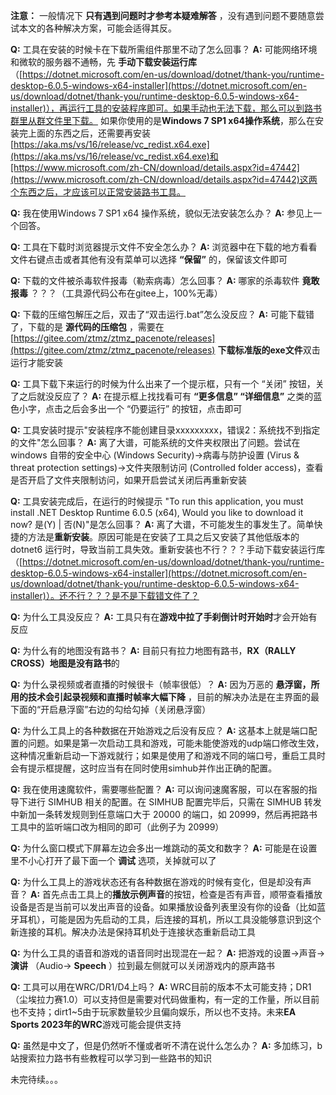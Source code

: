  **注意：** 一般情况下 **只有遇到问题时才参考本疑难解答** ，没有遇到问题不要随意尝试本文的各种解决方案，可能会适得其反。

**Q:** 工具在安装的时候卡在下载所需组件那里不动了怎么回事？
**A:** 可能网络环境和微软的服务器不通畅，先 **手动下载安装运行库** （[https://dotnet.microsoft.com/en-us/download/dotnet/thank-you/runtime-desktop-6.0.5-windows-x64-installer](https://dotnet.microsoft.com/en-us/download/dotnet/thank-you/runtime-desktop-6.0.5-windows-x64-installer)），再运行工具的安装程序即可。如果手动也无法下载，那么可以到路书群里从群文件里下载。
如果你使用的是**Windows 7 SP1 x64操作系统**，那么在安装完上面的东西之后，还需要再安装[https://aka.ms/vs/16/release/vc_redist.x64.exe](https://aka.ms/vs/16/release/vc_redist.x64.exe)和[https://www.microsoft.com/zh-CN/download/details.aspx?id=47442](https://www.microsoft.com/zh-CN/download/details.aspx?id=47442)这两个东西之后，才应该可以正常安装路书工具。

**Q:** 我在使用Windows 7 SP1 x64 操作系统，貌似无法安装怎么办？
**A:** 参见上一个回答。

**Q:** 工具在下载时浏览器提示文件不安全怎么办？
**A:** 浏览器中在下载的地方看看文件右键点击或者其他有没有菜单可以选择 **“保留”** 的，保留该文件即可

**Q:** 下载的文件被杀毒软件报毒（勒索病毒）怎么回事？
**A:** 哪家的杀毒软件 **竟敢报毒** ？？？（工具源代码公布在gitee上，100%无毒）

**Q:** 下载的压缩包解压之后，双击了“双击运行.bat”怎么没反应？
**A:** 可能下载错了，下载的是 **源代码的压缩包** ，需要在[https://gitee.com/ztmz/ztmz_pacenote/releases](https://gitee.com/ztmz/ztmz_pacenote/releases) **下载标准版的exe文件**双击运行才能安装

**Q:** 工具下载下来运行的时候为什么出来了一个提示框，只有一个 “关闭” 按钮，关了之后就没反应了？
**A:** 在提示框上找找看可有 **“更多信息” “详细信息”** 之类的蓝色小字，点击之后会多出一个 “仍要运行” 的按钮，点击即可

**Q:** 工具安装时提示"安装程序不能创建目录xxxxxxxxx，错误2：系统找不到指定的文件"怎么回事？
**A:** 离了大谱，可能系统的文件夹权限出了问题。尝试在 windows 自带的安全中心 (Windows Security)->病毒与防护设置 (Virus & threat protection settings)->文件夹限制访问 (Controlled folder access)，查看是否开启了文件夹限制访问，如果开启尝试关闭后再重新安装

**Q:** 工具安装完成后，在运行的时候提示 "To run this application, you must install .NET Desktop Runtime 6.0.5 (x64), Would you like to download it now? 是(Y) | 否(N)"是怎么回事？
**A:** 离了大谱，不可能发生的事发生了。简单快捷的方法是**重新安装**。原因可能是在安装了工具之后又安装了其他低版本的dotnet6 运行时，导致当前工具失效。重新安装也不行？？？手动下载安装运行库（[https://dotnet.microsoft.com/en-us/download/dotnet/thank-you/runtime-desktop-6.0.5-windows-x64-installer](https://dotnet.microsoft.com/en-us/download/dotnet/thank-you/runtime-desktop-6.0.5-windows-x64-installer)）。还不行？？？是不是下载错文件了？

**Q:** 为什么工具没反应？
**A:** 工具只有在**游戏中拉了手刹倒计时开始时**才会开始有反应

**Q:** 为什么有的地图没有路书？
**A:** 目前只有拉力地图有路书，**RX（RALLY CROSS）地图是没有路书**的

**Q:** 为什么录视频或者直播的时候很卡（帧率很低）？
**A:** 因为万恶的 **悬浮窗，所用的技术会引起录视频和直播时帧率大幅下降** ，目前的解决办法是在主界面的最下面的“开启悬浮窗”右边的勾给勾掉（关闭悬浮窗）

**Q:** 为什么工具上的各种数据在开始游戏之后没有反应？
**A:** 这基本上就是端口配置的问题。如果是第一次启动工具和游戏，可能未能使游戏的udp端口修改生效，这种情况重新启动一下游戏就行；如果是使用了和游戏不同的端口号，重启工具时会有提示框提醒，这时应当有在同时使用simhub并作出正确的配置。

**Q:** 我在使用速魔软件，需要哪些配置？
**A:** 可以询问速魔客服，可以在客服的指导下进行 SIMHUB 相关的配置。在 SIMHUB 配置完毕后，只需在 SIMHUB 转发中新加一条转发规则到任意端口大于 20000 的端口，如 20999，然后再把路书工具中的监听端口改为相同的即可（此例子为 20999）

**Q:** 为什么窗口模式下屏幕左边会多出一堆跳动的英文和数字？
**A:** 可能是在设置里不小心打开了最下面一个 **调试** 选项，关掉就可以了

**Q:** 为什么工具上的游戏状态还有各种数据在游戏的时候有变化，但是却没有声音？
**A:** 首先点击工具上的**播放示例声音**的按钮，检查是否有声音，顺带查看播放设备是否是当前可以发出声音的设备。如果播放设备列表里没有你的设备（比如蓝牙耳机），可能是因为先启动的工具，后连接的耳机，所以工具没能够意识到这个新连接的耳机。解决办法是保持耳机处于连接状态重新启动工具

**Q:** 为什么工具的语音和游戏的语音同时出现混在一起？
**A:** 把游戏的设置->声音->**演讲** （Audio-> **Speech** ）拉到最左侧就可以关闭游戏内的原声路书

**Q:** 工具可以用在WRC/DR1/D4上吗？
**A:** WRC目前的版本不太可能支持；DR1（尘埃拉力赛1.0）可以支持但是需要对代码做重构，有一定的工作量，所以目前也不支持；dirt1~5由于玩家数量较少且偏向娱乐，所以也不支持。未来**EA Sports 2023年的WRC**游戏可能会提供支持

**Q:** 虽然是中文了，但是仍然听不懂或者听不清在说什么怎么办？
**A:** 多加练习，b站搜索拉力路书有些教程可以学习到一些路书的知识

未完待续。。。
